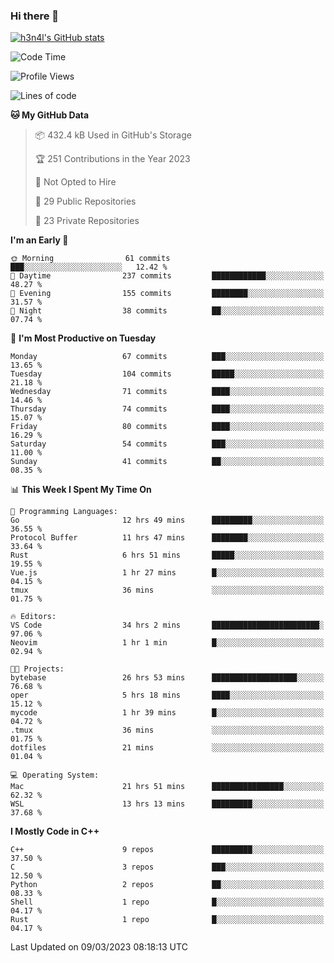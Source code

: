 ### Hi there 👋

[![h3n4l's GitHub stats](https://github-readme-stats.vercel.app/api?username=h3n4l&count_private=true&show_icons=true&theme=radical)](https://github.com/h3n4l/github-readme-stats)

<!--START_SECTION:waka-->
![Code Time](http://img.shields.io/badge/Code%20Time-1%2C023%20hrs%201%20min-blue)

![Profile Views](http://img.shields.io/badge/Profile%20Views-2-blue)

![Lines of code](https://img.shields.io/badge/From%20Hello%20World%20I%27ve%20Written-1.7%20million%20lines%20of%20code-blue)

**🐱 My GitHub Data** 

> 📦 432.4 kB Used in GitHub's Storage 
 > 
> 🏆 251 Contributions in the Year 2023
 > 
> 🚫 Not Opted to Hire
 > 
> 📜 29 Public Repositories 
 > 
> 🔑 23 Private Repositories 
 > 
**I'm an Early 🐤** 

```text
🌞 Morning                61 commits          ███░░░░░░░░░░░░░░░░░░░░░░   12.42 % 
🌆 Daytime                237 commits         ████████████░░░░░░░░░░░░░   48.27 % 
🌃 Evening                155 commits         ████████░░░░░░░░░░░░░░░░░   31.57 % 
🌙 Night                  38 commits          ██░░░░░░░░░░░░░░░░░░░░░░░   07.74 % 
```
📅 **I'm Most Productive on Tuesday** 

```text
Monday                   67 commits          ███░░░░░░░░░░░░░░░░░░░░░░   13.65 % 
Tuesday                  104 commits         █████░░░░░░░░░░░░░░░░░░░░   21.18 % 
Wednesday                71 commits          ████░░░░░░░░░░░░░░░░░░░░░   14.46 % 
Thursday                 74 commits          ████░░░░░░░░░░░░░░░░░░░░░   15.07 % 
Friday                   80 commits          ████░░░░░░░░░░░░░░░░░░░░░   16.29 % 
Saturday                 54 commits          ███░░░░░░░░░░░░░░░░░░░░░░   11.00 % 
Sunday                   41 commits          ██░░░░░░░░░░░░░░░░░░░░░░░   08.35 % 
```


📊 **This Week I Spent My Time On** 

```text
💬 Programming Languages: 
Go                       12 hrs 49 mins      █████████░░░░░░░░░░░░░░░░   36.55 % 
Protocol Buffer          11 hrs 47 mins      ████████░░░░░░░░░░░░░░░░░   33.64 % 
Rust                     6 hrs 51 mins       █████░░░░░░░░░░░░░░░░░░░░   19.55 % 
Vue.js                   1 hr 27 mins        █░░░░░░░░░░░░░░░░░░░░░░░░   04.15 % 
tmux                     36 mins             ░░░░░░░░░░░░░░░░░░░░░░░░░   01.75 % 

🔥 Editors: 
VS Code                  34 hrs 2 mins       ████████████████████████░   97.06 % 
Neovim                   1 hr 1 min          █░░░░░░░░░░░░░░░░░░░░░░░░   02.94 % 

🐱‍💻 Projects: 
bytebase                 26 hrs 53 mins      ███████████████████░░░░░░   76.68 % 
oper                     5 hrs 18 mins       ████░░░░░░░░░░░░░░░░░░░░░   15.12 % 
mycode                   1 hr 39 mins        █░░░░░░░░░░░░░░░░░░░░░░░░   04.72 % 
.tmux                    36 mins             ░░░░░░░░░░░░░░░░░░░░░░░░░   01.75 % 
dotfiles                 21 mins             ░░░░░░░░░░░░░░░░░░░░░░░░░   01.04 % 

💻 Operating System: 
Mac                      21 hrs 51 mins      ████████████████░░░░░░░░░   62.32 % 
WSL                      13 hrs 13 mins      █████████░░░░░░░░░░░░░░░░   37.68 % 
```

**I Mostly Code in C++** 

```text
C++                      9 repos             █████████░░░░░░░░░░░░░░░░   37.50 % 
C                        3 repos             ███░░░░░░░░░░░░░░░░░░░░░░   12.50 % 
Python                   2 repos             ██░░░░░░░░░░░░░░░░░░░░░░░   08.33 % 
Shell                    1 repo              █░░░░░░░░░░░░░░░░░░░░░░░░   04.17 % 
Rust                     1 repo              █░░░░░░░░░░░░░░░░░░░░░░░░   04.17 % 
```




 Last Updated on 09/03/2023 08:18:13 UTC
<!--END_SECTION:waka-->

